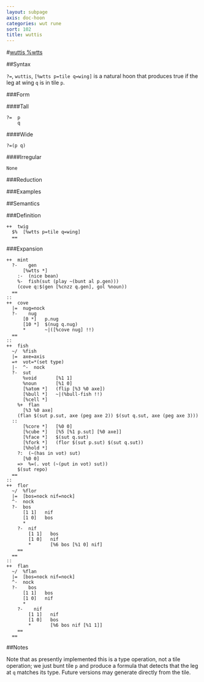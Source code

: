 ```yaml
---
layout: subpage
axis: doc-hoon
categories: wut rune
sort: 102
title: wuttis
---
```




#[wuttis %wtts](#wtts)

##Syntax

`?=`, `wuttis`, `[%wtts p=tile q=wing]` is a natural hoon that
produces true if the leg at wing `q` is in tile `p`.

###Form

####Tall

    ?=  p
        q

####Wide

    ?=(p q)

####Irregular

    None

###Reduction

###Examples

##Semantics

###Definition

    ++  twig  
      $%  [%wtts p=tile q=wing]
      ==

###Expansion

    ++  mint
      ?-    gen
          [%wtts *]  
        :-  (nice bean)
        %-  fish(sut (play ~(bunt al p.gen))) 
        (cove q:$(gen [%cnzz q.gen], gol %noun))
      ==
    ::
    ++  cove
      |=  nug=nock
      ?-    nug
          [0 *]   p.nug
          [10 *]  $(nug q.nug)
          *       ~|([%cove nug] !!)
      ==
    ::
    ++  fish
      ~/  %fish
      |=  axe=axis
      =+  vot=*(set type)
      |-  ^-  nock
      ?-  sut
          %void       [%1 1]
          %noun       [%1 0]
          [%atom *]   (flip [%3 %0 axe])
          [%bull *]   ~|(%bull-fish !!)
          [%cell *]
        %+  flan
          [%3 %0 axe]
        (flan $(sut p.sut, axe (peg axe 2)) $(sut q.sut, axe (peg axe 3)))
      ::
          [%core *]   [%0 0]
          [%cube *]   [%5 [%1 p.sut] [%0 axe]]
          [%face *]   $(sut q.sut)
          [%fork *]   (flor $(sut p.sut) $(sut q.sut))
          [%hold *]
        ?:  (~(has in vot) sut)
          [%0 0]
        =>  %=(. vot (~(put in vot) sut))
        $(sut repo)
      ==
    ::
    ++  flor
      ~/  %flor
      |=  [bos=nock nif=nock]
      ^-  nock
      ?-  bos
          [1 1]   nif
          [1 0]   bos
          *
        ?-  nif
            [1 1]   bos
            [1 0]   nif
            *       [%6 bos [%1 0] nif]
        ==
      ==
    ::
    ++  flan
      ~/  %flan
      |=  [bos=nock nif=nock]
      ^-  nock
      ?-    bos
          [1 1]   bos
          [1 0]   nif
          *
        ?-    nif
            [1 1]   nif
            [1 0]   bos
            *       [%6 bos nif [%1 1]]
        ==
      ==

##Notes

Note that as presently implemented this is a type operation, not
a tile operation; we just bunt tile `p` and produce a formula
that detects that the leg at `q` matches its type.  Future
versions may generate directly from the tile.
